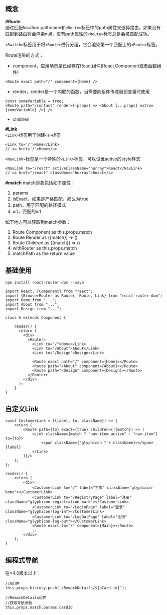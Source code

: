 ## 概念
**#Route**  
通过匹配location.pathname和`<Route>`标签中的path属性来选择路由，如果没有匹配到路由将会渲染null，没有path属性的`<Route>`标签总是会被匹配成功。

`<Switch>`标签用于将`<Route>`进行分组，它会渲染第一个匹配上的`<Route>`标签。

Route渲染的方式：  

* component，应用场景是已经存在React组件(React.Component或者函数组件)
```
<Route exact path="/" component={Home} />
```

* render，render是一个内联的函数，当需要向组件传递局部变量时使用  
```
const someVariable = true;
<Route path="/contact" render={(props) => <About {...props} extra={someVariable} />} />
```

* children

**#Link**  
`<Link>`标签用于创建`<a>`标签  
```
<Link to='/'>Home</Link>
// <a href='/'>Home</a>
```

`<NavLink>`标签是一个特殊的`<Link>`标签，可以设置active的style样式  
```
<NavLink to="/react" activeClassName="hurray">React</NavLink>
// <a href="/react" className="hurray">React</a>
```  

**#match**
match对象包括如下属性：  
1. params
2. isExact，如果是严格匹配，那么为true
3. path，用于匹配的路径模式
4. url，匹配的url

如下地方可以获取到match参数：  
1. Route Component as this.props.match
2. Route Render as ({match}) => ()
3. Route Children as ({match}) => ()
4. withRouter as this.props.match
5. matchPath as the return value

## 基础使用
```
npm install react-router-dom --save

import React, {Component} from "react";
import {BrowserRouter as Router, Route, Link} from "react-router-dom";
import Home from "...";
import About from "...";
import Design from "...";

class A extends Component {

	render() {
      return (
        <div>
          <Router>
			<Link to="/">Home</Link>
			<Link to="/About">About</Link>
			<Link to="/Design">Design</Link>

        	<Route exact path="/" component={Home}></Route>
			<Route path="/About" component={About}></Route>
			<Route path="/Design" component={Design}></Route>
          </Router>
        </div>
      );
    }
}
```

## 自定义Link
```
const CustomerLink = ({label, to, className}) => {
    return (
        <Route path={to} exact={true} children={({match}) => (
            <Link className={match ? "nav-item active" : "nav-item"} to={to}>
                <span className={"glyphicon " + className}></span> {label}
            </Link>
        )}/>
    );
};

render() {
	return (
		<div>
			<CustomerLink to="/" label="主页" className="glyphicon-home"></CustomerLink>
            <CustomerLink to="/RegistryPage" label="注册" className="glyphicon-registration-mark"></CustomerLink>
            <CustomerLink to="/LoginPage" label="登录" className="glyphicon-log-in"></CustomerLink>
            <CustomerLink to="/LogOutPage" label="注销" className="glyphicon-log-out"></CustomerLink>
            <Route exact to="/" component={Main}></Route>
			...
        </div>
    );
}
```

## 编程式导航
在>4.0版本以上：  
```
//A组件
this.props.history.push(`/RemarkDetails/${oCard.id}`);

//RemarkDetails组件
//获取导航参数
this.props.match.params.cardId
```